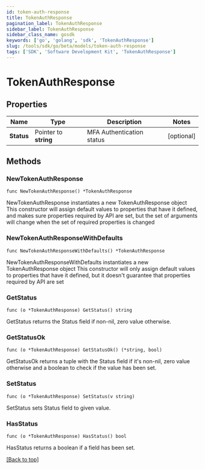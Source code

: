 ```yaml
---
id: token-auth-response
title: TokenAuthResponse
pagination_label: TokenAuthResponse
sidebar_label: TokenAuthResponse
sidebar_class_name: gosdk
keywords: ['go', 'golang', 'sdk', 'TokenAuthResponse'] 
slug: /tools/sdk/go/beta/models/token-auth-response
tags: ['SDK', 'Software Development Kit', 'TokenAuthResponse']
---
```


# TokenAuthResponse

## Properties

Name | Type | Description | Notes
------------ | ------------- | ------------- | -------------
**Status** |  Pointer to **string** | MFA Authentication status | [optional] 

## Methods

### NewTokenAuthResponse

`func NewTokenAuthResponse() *TokenAuthResponse`

NewTokenAuthResponse instantiates a new TokenAuthResponse object
This constructor will assign default values to properties that have it defined,
and makes sure properties required by API are set, but the set of arguments
will change when the set of required properties is changed

### NewTokenAuthResponseWithDefaults

`func NewTokenAuthResponseWithDefaults() *TokenAuthResponse`

NewTokenAuthResponseWithDefaults instantiates a new TokenAuthResponse object
This constructor will only assign default values to properties that have it defined,
but it doesn't guarantee that properties required by API are set

### GetStatus

`func (o *TokenAuthResponse) GetStatus() string`

GetStatus returns the Status field if non-nil, zero value otherwise.

### GetStatusOk

`func (o *TokenAuthResponse) GetStatusOk() (*string, bool)`

GetStatusOk returns a tuple with the Status field if it's non-nil, zero value otherwise
and a boolean to check if the value has been set.

### SetStatus

`func (o *TokenAuthResponse) SetStatus(v string)`

SetStatus sets Status field to given value.

### HasStatus

`func (o *TokenAuthResponse) HasStatus() bool`

HasStatus returns a boolean if a field has been set.


[[Back to top]](#) 


